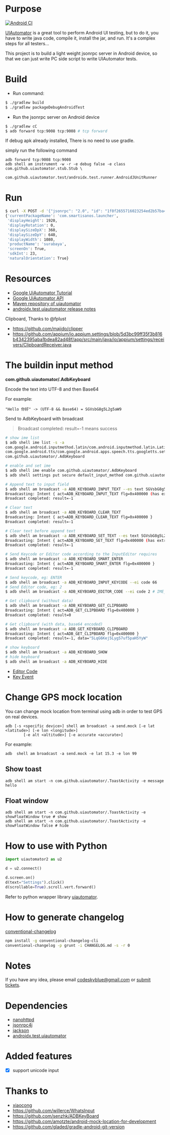 # Purpose
[![Android CI](https://github.com/openatx/android-uiautomator-server/actions/workflows/android.yml/badge.svg)](https://github.com/openatx/android-uiautomator-server/actions/workflows/android.yml)

[UIAutomator](http://developer.android.com/tools/testing/testing_ui.html) is a
great tool to perform Android UI testing, but to do it, you have to write java
code, compile it, install the jar, and run. It's a complex steps for all
testers...

This project is to build a light weight jsonrpc server in Android device, so
that we can just write PC side script to write UIAutomator tests.

# Build

- Run command:

```bash
$ ./gradlew build
$ ./gradlew packageDebugAndroidTest
```

- Run the jsonrpc server on Android device

```bash
$ ./gradlew cC
$ adb forward tcp:9008 tcp:9008 # tcp forward
```

If debug apk already installed, There is no need to use gradle.

simply run the following command

```
adb forward tcp:9008 tcp:9008
adb shell am instrument -w -r -e debug false -e class com.github.uiautomator.stub.Stub \
    com.github.uiautomator.test/androidx.test.runner.AndroidJUnitRunner
```

# Run
```bash
$ curl -X POST -d '{"jsonrpc": "2.0", "id": "1f0f2655716023254ed2b57ba4198815", "method": "deviceInfo", "params": {}}' 'http://127.0.0.1:9008/jsonrpc/0'
{'currentPackageName': 'com.smartisanos.launcher',
 'displayHeight': 1920,
 'displayRotation': 0,
 'displaySizeDpX': 360,
 'displaySizeDpY': 640,
 'displayWidth': 1080,
 'productName': 'surabaya',
 'screenOn': True,
 'sdkInt': 23,
 'naturalOrientation': True}
```

# Resources
- [Google UiAutomator Tutorial](https://developer.android.com/training/testing/ui-testing/uiautomator-testing?hl=zh-cn)
- [Google UiAutomator API](https://developer.android.com/reference/kotlin/androidx/test/uiautomator/package-summary)
- [Maven repository of uiautomator](https://mvnrepository.com/artifact/androidx.test.uiautomator/uiautomator)
- [androidx.test.uiautomator release notes](https://developer.android.com/jetpack/androidx/releases/test-uiautomator)

Clipboard, Thanks to @fplust

- https://github.com/majido/clipper
- https://github.com/appium/io.appium.settings/blob/5d3bc99ff35f3b816b4342395aba1bdea82ad48f/app/src/main/java/io/appium/settings/receivers/ClipboardReceiver.java

# The buildin input method
**com.github.uiautomator/.AdbKeyboard**

Encode the text into UTF-8 and then Base64

For example:

    "Hello 你好" -> (UTF-8 && Base64) = SGVsbG8g5L2g5aW9

Send to AdbKeyboard with broadcast

> Broadcast completed: result=-1 means success
```bash
# show ime list
$ adb shell ime list -s -a
com.google.android.inputmethod.latin/com.android.inputmethod.latin.LatinIME
com.google.android.tts/com.google.android.apps.speech.tts.googletts.settings.asr.voiceime.VoiceInputMethodService
com.github.uiautomator/.AdbKeyboard

# enable and set ime
$ adb shell ime enable com.github.uiautomator/.AdbKeyboard
$ adb shell settings put secure default_input_method com.github.uiautomator/.AdbKeyboard

# Append text to input field
$ adb shell am broadcast -a ADB_KEYBOARD_INPUT_TEXT --es text SGVsbG8g5L2g5aW9
Broadcasting: Intent { act=ADB_KEYBOARD_INPUT_TEXT flg=0x400000 (has extras) }
Broadcast completed: result=-1

# Clear text
$ adb shell am broadcast -a ADB_KEYBOARD_CLEAR_TEXT
Broadcasting: Intent { act=ADB_KEYBOARD_CLEAR_TEXT flg=0x400000 }
Broadcast completed: result=-1

# Clear text before append text
$ adb shell am broadcast -a ADB_KEYBOARD_SET_TEXT --es text SGVsbG8g5L2g5aW9
Broadcasting: Intent { act=ADB_KEYBOARD_SET_TEXT flg=0x400000 (has extras) }
Broadcast completed: result=-1

# Send Keycode or Editor code according to the InputEditor requires
$ adb shell am broadcast -a ADB_KEYBOARD_SMART_ENTER
Broadcasting: Intent { act=ADB_KEYBOARD_SMART_ENTER flg=0x400000 }
Broadcast completed: result=-1

# Send keycode, eg: ENTER
$ adb shell am broadcast -a ADB_KEYBOARD_INPUT_KEYCODE --ei code 66
# Send Editor code, eg: 2
$ adb shell am broadcast -a ADB_KEYBOARD_EDITOR_CODE --ei code 2 # IME_ACTION_GO

# Get clipboard (without data)
$ adb shell am broadcast -a ADB_KEYBOARD_GET_CLIPBOARD
Broadcasting: Intent { act=ADB_GET_CLIPBOARD flg=0x400000 }
Broadcast completed: result=0

# Get clipboard (with data, base64 encoded)
$ adb shell am broadcast -a ADB_GET_KEYBOARD_CLIPBOARD
Broadcasting: Intent { act=ADB_GET_CLIPBOARD flg=0x400000 }
Broadcast completed: result=-1, data="5LqG6Kej5Lyg57uf5paH5YyW"

# show keyboard
$ adb shell am broadcast -a ADB_KEYBOARD_SHOW
# hide keyboard
$ adb shell am broadcast -a ADB_KEYBOARD_HIDE
```

- [Editor Code](https://developer.android.com/reference/android/view/inputmethod/EditorInfo)
- [Key Event](https://developer.android.com/reference/android/view/KeyEvent)

# Change GPS mock location
You can change mock location from terminal using adb in order to test GPS on real devices.

```
adb [-s <specific device>] shell am broadcast -a send.mock [-e lat <latitude>] [-e lon <longitude>]
        [-e alt <altitude>] [-e accurate <accurate>]
```

For example:

```
adb  shell am broadcast -a send.mock -e lat 15.3 -e lon 99
```

## Show toast

```
adb shell am start -n com.github.uiautomator/.ToastActivity -e message hello
```

## Float window

```
adb shell am start -n com.github.uiautomator/.ToastActivity -e showFloatWindow true # show
adb shell am start -n com.github.uiautomator/.ToastActivity -e showFloatWindow false # hide
```

# How to use with Python

```python
import uiautomator2 as u2

d = u2.connect()

d.screen.on()
d(text="Settings").click()
d(scrollable=True).scroll.vert.forward()
```

Refer to python wrapper library [uiautomator](https://github.com/xiaocong/uiautomator).

# How to generate changelog
[conventional-changelog](https://github.com/conventional-changelog/conventional-changelog/tree/master/packages/conventional-changelog-cli)

```bash
npm install -g conventional-changelog-cli
conventional-changelog -p grunt -i CHANGELOG.md -s -r 0
```

# Notes

If you have any idea, please email codeskyblue@gmail.com or [submit tickets](https://github.com/openatx/android-uiautomator-server/issues/new).

# Dependencies

- [nanohttpd](https://github.com/NanoHttpd/nanohttpd)
- [jsonrpc4j](https://github.com/briandilley/jsonrpc4j)
- [jackson](https://github.com/FasterXML/jackson)
- [androidx.test.uiautomator](https://mvnrepository.com/artifact/androidx.test.uiautomator/uiautomator-v18)

# Added features

- [x] support unicode input

# Thanks to
- [xiaocong](https://github.com/xiaocong)
- https://github.com/willerce/WhatsInput
- https://github.com/senzhk/ADBKeyBoard
- https://github.com/amotzte/android-mock-location-for-development
- https://github.com/gladed/gradle-android-git-version
